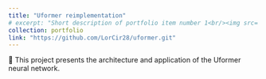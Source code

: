 ```yaml
---
title: "Uformer reimplementation"
# excerpt: "Short description of portfolio item number 1<br/><img src='/images/500x300.png'>"
collection: portfolio
link: "https://github.com/LorCir28/uformer.git"
---
```


🧲 This project presents the architecture and application of the Uformer neural network.